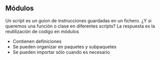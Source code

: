 ## Módulos
Un script es un guion de instrucciones guardadas en un fichero.
¿Y si queremos una función o clase en diferentes scripts?
La respuesta es la reutilización de codigo en módulos

* Contienen definiciones
* Se pueden organizar en paquetes y subpaquetes
* Se pueden importar sólo cuando es necesario

